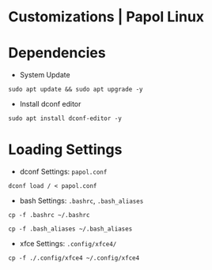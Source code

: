 # Customizations | Papol Linux

# Dependencies

- System Update

```
sudo apt update && sudo apt upgrade -y
```

- Install dconf editor

```
sudo apt install dconf-editor -y
```

# Loading Settings

- dconf Settings: `papol.conf`

```
dconf load / < papol.conf
```

- bash Settings: `.bashrc`, `.bash_aliases`

```
cp -f .bashrc ~/.bashrc
```

```
cp -f .bash_aliases ~/.bash_aliases
```

- xfce Settings: `.config/xfce4/`

```
cp -f ./.config/xfce4 ~/.config/xfce4
```

